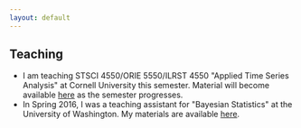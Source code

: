 ```yaml
---
layout: default
---
```


Teaching
-------

* I am teaching STSCI 4550/ORIE 5550/ILRST 4550 "Applied Time Series Analysis" at Cornell University this semester. Material will become available [here](https://maryclare.github.io/atsa) as the semester progresses.
* In Spring 2016, I was a teaching assistant for "Bayesian Statistics" at the University of Washington. My materials are available [here](http://www.stat.washington.edu/~mgrffn/564.html).
